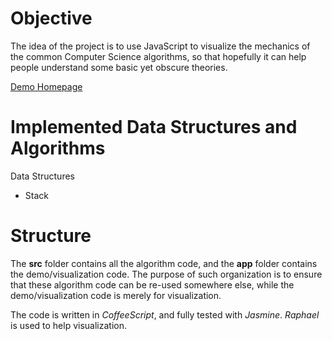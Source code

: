# Objective

The idea of the project is to use JavaScript to visualize the mechanics of the common Computer Science algorithms, so that hopefully it can help people understand some basic yet obscure theories.

[Demo Homepage](http://marty-wang.github.com/Algorithms/)

# Implemented Data Structures and Algorithms

Data Structures

- Stack

# Structure

The **src** folder contains all the algorithm code, and the **app** folder contains the demo/visualization code. The purpose of such organization is to ensure that these algorithm code can be re-used somewhere else, while the demo/visualization code is merely for visualization.

The code is written in *CoffeeScript*, and fully tested with *Jasmine*. *Raphael* is used to help visualization.  